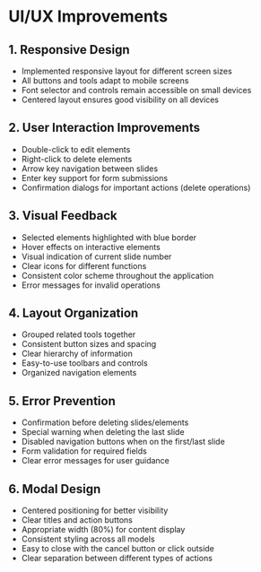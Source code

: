 # UI/UX Improvements

## 1. Responsive Design
- Implemented responsive layout for different screen sizes
- All buttons and tools adapt to mobile screens
- Font selector and controls remain accessible on small devices
- Centered layout ensures good visibility on all devices

## 2. User Interaction Improvements
- Double-click to edit elements
- Right-click to delete elements
- Arrow key navigation between slides
- Enter key support for form submissions
- Confirmation dialogs for important actions (delete operations)

## 3. Visual Feedback
- Selected elements highlighted with blue border
- Hover effects on interactive elements
- Visual indication of current slide number
- Clear icons for different functions
- Consistent color scheme throughout the application
- Error messages for invalid operations

## 4. Layout Organization
- Grouped related tools together
- Consistent button sizes and spacing
- Clear hierarchy of information
- Easy-to-use toolbars and controls
- Organized navigation elements

## 5. Error Prevention
- Confirmation before deleting slides/elements
- Special warning when deleting the last slide
- Disabled navigation buttons when on the first/last slide
- Form validation for required fields
- Clear error messages for user guidance

## 6. Modal Design
- Centered positioning for better visibility
- Clear titles and action buttons
- Appropriate width (80%) for content display
- Consistent styling across all models
- Easy to close with the cancel button or click outside
- Clear separation between different types of actions